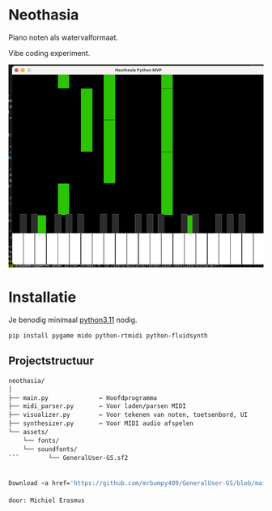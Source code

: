 # Neothasia
Piano noten als watervalformaat.

Vibe coding experiment.

<img src="./img/neothasia.png"><br>

# Installatie
Je benodig minimaal <a href="https://python.org" target="_blank">python3.11</a> nodig.

```bash
pip install pygame mido python-rtmidi python-fluidsynth
```

## Projectstructuur


```bash
neothasia/
│
├── main.py              ← Hoofdprogramma
├── midi_parser.py       ← Voor laden/parsen MIDI
├── visualizer.py        ← Voor tekenen van noten, toetsenbord, UI
├── synthesizer.py       ← Voor MIDI audio afspelen
└── assets/
    └── fonts/
    └── soundfonts/
```        └── GeneralUser-GS.sf2


Download <a href='https://github.com/mrbumpy409/GeneralUser-GS/blob/main/GeneralUser-GS.sf2'>GeneralUser-GS.sf2</a>

door: Michiel Erasmus
